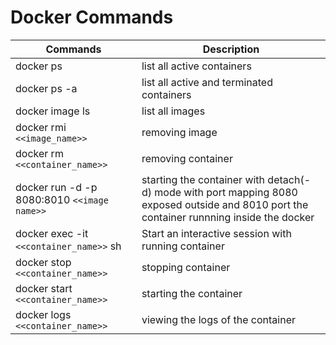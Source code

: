 # Docker Commands
| Commands | Description |
| ----------- | ----------- |
| docker ps| list all active containers |
| docker ps -a  | list all active and terminated containers |
| docker image ls | list all images |
| docker rmi `<<image_name>>` | removing image |
| docker rm `<<container_name>>` | removing container |
| docker run -d -p 8080:8010 `<<image name>>` | starting the container with detach(-d) mode with port mapping 8080 exposed outside and 8010 port the container runnning inside the docker|
| docker exec -it `<<container_name>>` sh | Start an interactive session with running container |
| docker stop `<<container_name>>` | stopping container  |
| docker start `<<container_name>>` | starting the container |
| docker logs `<<container_name>>` | viewing the logs of the container |

